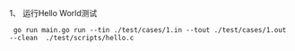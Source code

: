 1、 运行Hello World测试

``` go run main.go run --tin ./test/cases/1.in --tout ./test/cases/1.out --clean  ./test/scripts/hello.c```

